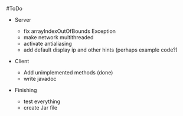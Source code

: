#ToDo

- Server
  - fix arrayIndexOutOfBounds Exception
  - make network multithreaded
  - activate antialiasing
  - add default display ip and other hints (perhaps example code?)
  
- Client
  - Add unimplemented methods (done)
  - write javadoc
  
- Finishing
  - test everything
  - create Jar file
